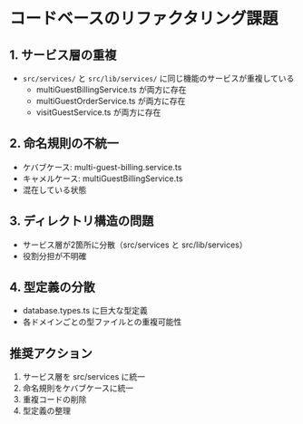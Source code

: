 # コードベースのリファクタリング課題

## 1. サービス層の重複
- `src/services/` と `src/lib/services/` に同じ機能のサービスが重複している
  - multiGuestBillingService.ts が両方に存在
  - multiGuestOrderService.ts が両方に存在
  - visitGuestService.ts が両方に存在

## 2. 命名規則の不統一
- ケバブケース: multi-guest-billing.service.ts
- キャメルケース: multiGuestBillingService.ts
- 混在している状態

## 3. ディレクトリ構造の問題
- サービス層が2箇所に分散（src/services と src/lib/services）
- 役割分担が不明確

## 4. 型定義の分散
- database.types.ts に巨大な型定義
- 各ドメインごとの型ファイルとの重複可能性

## 推奨アクション
1. サービス層を src/services に統一
2. 命名規則をケバブケースに統一
3. 重複コードの削除
4. 型定義の整理